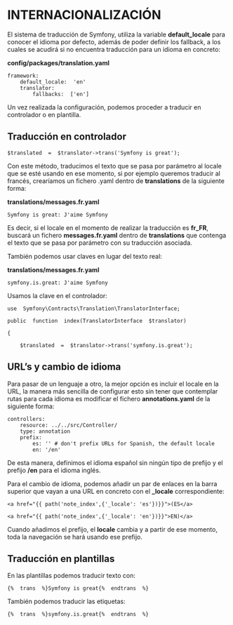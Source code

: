 # INTERNACIONALIZACIÓN


El sistema de traducción de Symfony, utiliza la variable **default_locale** para conocer el idioma por defecto, además de poder definir los fallback, a los cuales se acudirá si no encuentra traducción para un idioma en concreto:

  

**config/packages/translation.yaml**

    framework:
    	default_locale:  'en'
    	translator:
    		fallbacks:  ['en']

Un vez realizada la configuración, podemos proceder a traducir en controlador o en plantilla.


## **Traducción en controlador**

    $translated  =  $translator->trans('Symfony is great');

Con este método, traducimos el texto que se pasa por parámetro al locale que se esté usando en ese momento, si por ejemplo queremos traducir al francés, crearíamos un fichero .yaml dentro de **translations** de la siguiente forma:

**translations/messages.fr.yaml**

    Symfony is great: J'aime Symfony

 
Es decir, si el locale en el momento de realizar la traducción es **fr_FR**, buscará un fichero **messages.fr.yaml** dentro de **translations** que contenga el texto que se pasa por parámetro con su traducción asociada.

También podemos usar claves en lugar del texto real:

**translations/messages.fr.yaml**

    symfony.is.great: J'aime Symfony

Usamos la clave en el controlador:  

    use  Symfony\Contracts\Translation\TranslatorInterface;
    
    public  function  index(TranslatorInterface  $translator)
    
    {
    
	    $translated  =  $translator->trans('symfony.is.great');

  
 

## **URL’s y cambio de idioma**

Para pasar de un lenguaje a otro, la mejor opción es incluir el locale en la URL, la manera más sencilla de configurar esto sin tener que contemplar rutas para cada idioma es modificar el fichero **annotations.yaml** de la siguiente forma:

    controllers:
    	resource: ../../src/Controller/
    	type: annotation
    	prefix:
    		es: '' # don't prefix URLs for Spanish, the default locale
    		en: '/en'

  
De esta manera, definimos el idioma español sin ningún tipo de prefijo y el prefijo **/en** para el idioma inglés.


Para el cambio de idioma, podemos añadir un par de enlaces en la barra superior que vayan a una URL en concreto con el **_locale** correspondiente:

    <a href="{{ path('note_index',{'_locale': 'es'})}}">(ES</a>
    
    <a href="{{ path('note_index',{'_locale': 'en'})}}">EN)</a>

Cuando añadimos el prefijo, el **locale** cambia y a  partir de ese momento, toda la navegación se hará usando ese prefijo.

 

## Traducción en plantillas

En las plantillas podemos traducir texto con:

    {%  trans  %}Symfony is great{%  endtrans  %}

También podemos traducir las etiquetas:

    {%  trans  %}symfony.is.great{%  endtrans  %}



